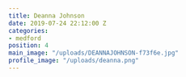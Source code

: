 ```yaml
---
title: Deanna Johnson
date: 2019-07-24 22:12:00 Z
categories:
- medford
position: 4
main_image: "/uploads/DEANNAJOHNSON-f73f6e.jpg"
profile_image: "/uploads/deanna.png"
---
```



